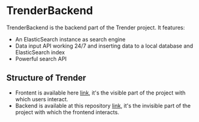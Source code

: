 # TrenderBackend

TrenderBackend is the backend part of the Trender project. It features:

  - An ElasticSearch instance as search engine
  - Data input API working 24/7 and inserting data to a local database and ElasticSearch index
  - Powerful search API

## Structure of Trender

  - Frontent is available here [link](https://github.com/xbvu/Trender), it's the visible part of the project with which users interact.
  - Backend is available at this repository [link](https://github.com/xbvu/TrenderBackend), it's the invisible part of the project with which the frontend interacts.
